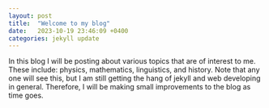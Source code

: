 ```yaml
---
layout: post
title:  "Welcome to my blog"
date:   2023-10-19 23:46:09 +0400
categories: jekyll update
---
```


In this blog I will be posting about various topics that are of interest to me. These include: physics, mathematics, linguistics, and history. Note that any one will see this, but I am still getting the hang of jekyll and web developing in general. Therefore, I will be making small improvements to the blog as time goes.